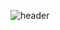 

![header](https://capsule-render.vercel.app/api?type=waving&color=gradient&height=275&section=header&text=Hi%20there%20%E2%98%AD&fontSize=90&desc=Welcome%20to%20my%20Basement&descAlign=50&descAlignY=15)

